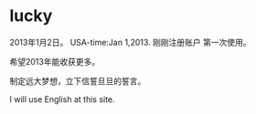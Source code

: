 lucky
=====
2013年1月2日。
USA-time:Jan 1,2013. 
刚刚注册账户
第一次使用。

希望2013年能收获更多。

制定远大梦想，立下信誓旦旦的誓言。


I will use English at this site.
